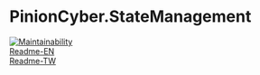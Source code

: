 
# PinionCyber.StateManagement
[![Maintainability](https://api.codeclimate.com/v1/badges/9d9186f471d28c542b17/maintainability)](https://codeclimate.com/github/jiowchern/PinionCyber.StateManagement/maintainability)  
[Readme-EN](Docs/README-en.md)  
[Readme-TW](Docs/README-tw.md)  

